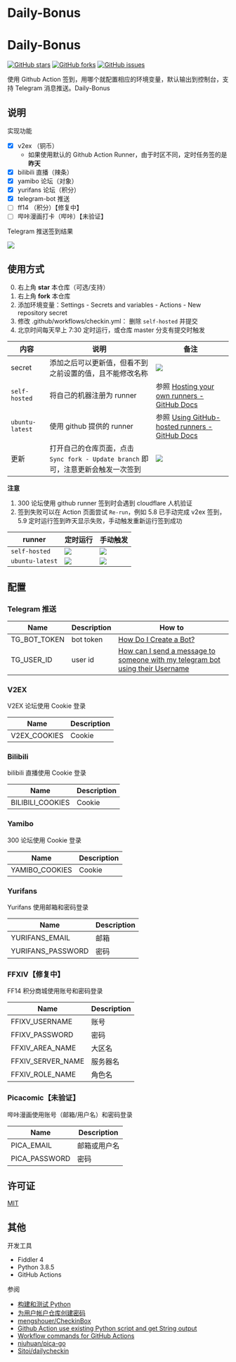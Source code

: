 # Daily-Bonus
# Daily-Bonus
<p>
    <a href="https://github.com/jckling/Daily-Bonus/stargazers"><img src="https://img.shields.io/github/stars/jckling/Daily-Bonus" alt="GitHub stars"></a>
    <a href="https://github.com/jckling/Daily-Bonus/network/members"><img src="https://img.shields.io/github/forks/jckling/Daily-Bonus" alt="GitHub forks"></a>
    <a href="https://github.com/jckling/Daily-Bonus/issues"><img src="https://img.shields.io/github/issues/jckling/Daily-Bonus" alt="GitHub issues"></a>
</p>

使用 Github Action 签到，用哪个就配置相应的环境变量，默认输出到控制台，支持 Telegram 消息推送。Daily-Bonus

## 说明

实现功能

- [x] v2ex （铜币）
    - 如果使用默认的 Github Action Runner，由于时区不同，定时任务签的是**昨天**
- [x] bilibili 直播（辣条）
- [x] yamibo 论坛（对象）
- [x] yurifans 论坛（积分）
- [x] telegram-bot 推送
- [ ] ff14 （积分）【修复中】
- [ ] 哔咔漫画打卡（哔咔）【未验证】

Telegram 推送签到结果

![](screenshots/result.png)

## 使用方式

0. 右上角 **star** 本仓库（可选/支持）
1. 右上角 **fork** 本仓库
2. 添加环境变量：Settings - Secrets and variables - Actions - New repository secret
3. 修改 .github/workflows/checkin.yml： 删除 `self-hosted` 并提交
4. 北京时间每天早上 7:30 定时运行，或仓库 master 分支有提交时触发

| 内容              | 说明                                                      | 备注                                                                                                                 |
|-----------------|---------------------------------------------------------|--------------------------------------------------------------------------------------------------------------------|
| secret          | 添加之后可以更新值，但看不到之前设置的值，且不能修改名称                            | ![](screenshots/secrets.png)                                                                                       |
| `self-hosted`   | 将自己的机器注册为 runner                                        | 参照 [Hosting your own runners - GitHub Docs](https://docs.github.com/en/actions/hosting-your-own-runners)           |
| `ubuntu-latest` | 使用 github 提供的 runner                                    | 参照 [Using GitHub-hosted runners - GitHub Docs](https://docs.github.com/en/actions/using-github-hosted-runners)<br> |
| 更新              | 打开自己的仓库页面，点击 `Sync fork - Update branch` 即可，注意更新会触发一次签到 | ![](screenshots/update.jpg)                                                                                        |

**注意**

1. 300 论坛使用 github runner 签到时会遇到 cloudflare 人机验证
2. 签到失败可以在 Action 页面尝试 `Re-run`，例如 5.8 已手动完成 v2ex 签到，5.9 定时运行签到昨天显示失败，手动触发重新运行签到成功

| runner          | 定时运行                                      | 手动触发                                    |
|-----------------|-------------------------------------------|-----------------------------------------|
| `self-hosted`   | ![](screenshots/self-hosted-schedule.png) | ![](screenshots/self-hosted.png) |
| `ubuntu-latest` | ![](screenshots/ubuntu-schedule.png)      | ![](screenshots/ubuntu.png)     |

## 配置

### Telegram 推送

| Name         | Description | How to                                                                                                                                                                                                      |
|--------------|-------------|-------------------------------------------------------------------------------------------------------------------------------------------------------------------------------------------------------------|
| TG_BOT_TOKEN | bot token   | [How Do I Create a Bot?](https://core.telegram.org/bots#how-do-i-create-a-bot)                                                                                                                              |
| TG_USER_ID   | user id     | [How can I send a message to someone with my telegram bot using their Username](https://stackoverflow.com/questions/41664810/how-can-i-send-a-message-to-someone-with-my-telegram-bot-using-their-username) |

### V2EX

V2EX 论坛使用 Cookie 登录

| Name         | Description |
|--------------|-------------|
| V2EX_COOKIES | Cookie      |

### Bilibili

bilibili 直播使用 Cookie 登录

| Name             | Description |
|------------------|-------------|
| BILIBILI_COOKIES | Cookie      |

### Yamibo

300 论坛使用 Cookie 登录

| Name           | Description |
|----------------|-------------|
| YAMIBO_COOKIES | Cookie      |

### Yurifans

Yurifans 使用邮箱和密码登录

| Name              | Description |
|-------------------|-------------|
| YURIFANS_EMAIL    | 邮箱          |
| YURIFANS_PASSWORD | 密码          |

### FFXIV【修复中】

FF14 积分商城使用账号和密码登录

| Name              | Description |
|-------------------|-------------|
| FFIXV_USERNAME    | 账号          |
| FFIXV_PASSWORD    | 密码          |
| FFXIV_AREA_NAME   | 大区名         |
| FFXIV_SERVER_NAME | 服务器名        |
| FFXIV_ROLE_NAME   | 角色名         |

### Picacomic【未验证】

哔咔漫画使用账号（邮箱/用户名）和密码登录

| Name          | Description |
|---------------|-------------|
| PICA_EMAIL    | 邮箱或用户名      |
| PICA_PASSWORD | 密码          |

## 许可证

[MIT](https://github.com/jckling/Daily-Bonus/blob/master/LICENSE)

## 其他

开发工具

- Fiddler 4
- Python 3.8.5
- GitHub Actions

参阅

- [构建和测试 Python](https://docs.github.com/cn/actions/guides/building-and-testing-python)
- [为用户帐户仓库创建密码](https://docs.github.com/cn/actions/reference/encrypted-secrets#creating-encrypted-secrets-for-a-repository)
- [mengshouer/CheckinBox](https://github.com/mengshouer/CheckinBox)
- [Github Action use existing Python script and get String output](https://stackoverflow.com/questions/61656704/github-action-use-existing-python-script-and-get-string-output)
- [Workflow commands for GitHub Actions](https://docs.github.com/en/actions/learn-github-actions/workflow-commands-for-github-actions)
- [niuhuan/pica-go](https://github.com/niuhuan/pica-go)
- [Sitoi/dailycheckin](https://github.com/Sitoi/dailycheckin)
